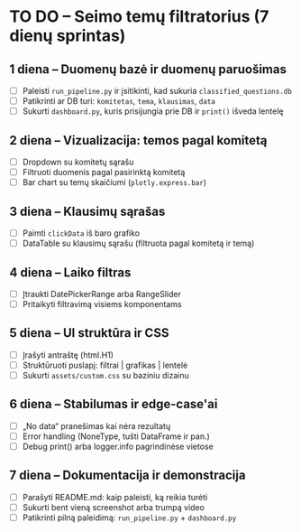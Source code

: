 # TO DO – Seimo temų filtratorius (7 dienų sprintas)

## 1 diena – Duomenų bazė ir duomenų paruošimas
- [ ] Paleisti `run_pipeline.py` ir įsitikinti, kad sukuria `classified_questions.db`
- [ ] Patikrinti ar DB turi: `komitetas`, `tema`, `klausimas`, `data`
- [ ] Sukurti `dashboard.py`, kuris prisijungia prie DB ir `print()` išveda lentelę

## 2 diena – Vizualizacija: temos pagal komitetą
- [ ] Dropdown su komitetų sąrašu
- [ ] Filtruoti duomenis pagal pasirinktą komitetą
- [ ] Bar chart su temų skaičiumi (`plotly.express.bar`)

## 3 diena – Klausimų sąrašas
- [ ] Paimti `clickData` iš baro grafiko
- [ ] DataTable su klausimų sąrašu (filtruota pagal komitetą ir temą)

## 4 diena – Laiko filtras
- [ ] Įtraukti DatePickerRange arba RangeSlider
- [ ] Pritaikyti filtravimą visiems komponentams

## 5 diena – UI struktūra ir CSS
- [ ] Įrašyti antraštę (html.H1)
- [ ] Struktūruoti puslapį: filtrai | grafikas | lentelė
- [ ] Sukurti `assets/custom.css` su baziniu dizainu

## 6 diena – Stabilumas ir edge-case'ai
- [ ] „No data“ pranešimas kai nėra rezultatų
- [ ] Error handling (NoneType, tušti DataFrame ir pan.)
- [ ] Debug print() arba logger.info pagrindinėse vietose

## 7 diena – Dokumentacija ir demonstracija
- [ ] Parašyti README.md: kaip paleisti, ką reikia turėti
- [ ] Sukurti bent vieną screenshot arba trumpą video
- [ ] Patikrinti pilną paleidimą: `run_pipeline.py` + `dashboard.py`
